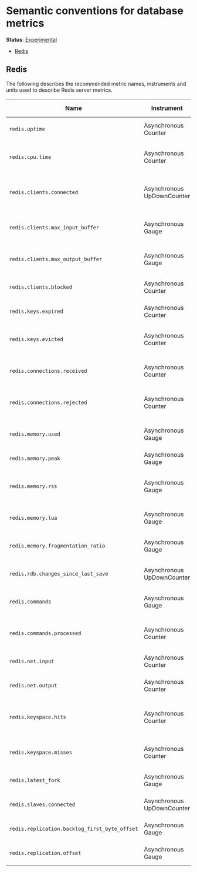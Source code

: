 # Semantic conventions for database metrics

**Status**: [Experimental](../../document-status.md)

<!-- Re-generate TOC with `markdown-toc --no-first-h1 -i` -->

<!-- toc -->

- [Redis](#redis)

<!-- tocstop -->

## Redis

The following describes the recommended metric names, instruments and units used to describe Redis server metrics.

| Name                          | Instrument                 | Units        | Description | Attribute Keys | Attributes |
|-------------------------------|----------------------------|--------------|-------------|-|-|
|`redis.uptime`|Asynchronous Counter|seconds|Number of seconds since Redis server start|
|`redis.cpu.time`|Asynchronous Counter|seconds|CPU consumed by the Redis server in seconds since server start| `state` | `system`, `user`, `children`|
|`redis.clients.connected`|Asynchronous UpDownCounter||Number of client connections (excluding connections from replicas)| | |
|`redis.clients.max_input_buffer`|Asynchronous Gauge||Biggest input buffer among current client connections| | |
|`redis.clients.max_output_buffer`|Asynchronous Gauge||Biggest output list among current client connections| | |
|`redis.clients.blocked`|Asynchronous Counter||Number of clients pending on a blocking call| | |
|`redis.keys.expired`|Asynchronous Counter||Total number of key expiration events| | |
|`redis.keys.evicted`|Asynchronous Counter||Total number of evicted keys due to maxmemory limit| | |
|`redis.connections.received`|Asynchronous Counter||Total number of connections accepted by the server| | |
|`redis.connections.rejected`|Asynchronous Counter||Total number of connections rejected because of maxclients limit| | |
|`redis.memory.used`|Asynchronous Gauge|bytes|Total number of bytes allocated by Redis using its allocator| | |
|`redis.memory.peak`|Asynchronous Gauge|bytes|Peak memory consumed| | |
|`redis.memory.rss`|Asynchronous Gauge|bytes|Number of bytes that Redis allocated as seen by the operating system| | |
|`redis.memory.lua`|Asynchronous Gauge|bytes|Number of bytes used by the Lua engine| | |
|`redis.memory.fragmentation_ratio`|Asynchronous Gauge||Ratio between used_memory_rss and used_memory| | |
|`redis.rdb.changes_since_last_save`|Asynchronous UpDownCounter||Number of changes since the last dump| | |
|`redis.commands`|Asynchronous Gauge|operations per second|Number of commands processed per second| | |
|`redis.commands.processed`|Asynchronous Counter||Total number of commands processed by the server| | |
|`redis.net.input`|Asynchronous Counter|bytes|The total number of bytes read from the network| | |
|`redis.net.output`|Asynchronous Counter|bytes|The total number of bytes written to the network| | |
|`redis.keyspace.hits`|Asynchronous Counter||Number of successful lookup of keys in the main dictionary| | |
|`redis.keyspace.misses`|Asynchronous Counter||Number of failed lookup of keys in the main dictionary| | |
|`redis.latest_fork`|Asynchronous Gauge|microseconds|Duration of the latest fork operation| | |
|`redis.slaves.connected`|Asynchronous UpDownCounter||Number of connected replicas| | |
|`redis.replication.backlog_first_byte_offset`|Asynchronous Gauge||The master offset of the replication backlog buffer| | |
|`redis.replication.offset`|Asynchronous Gauge||The server's current replication offset| | |
